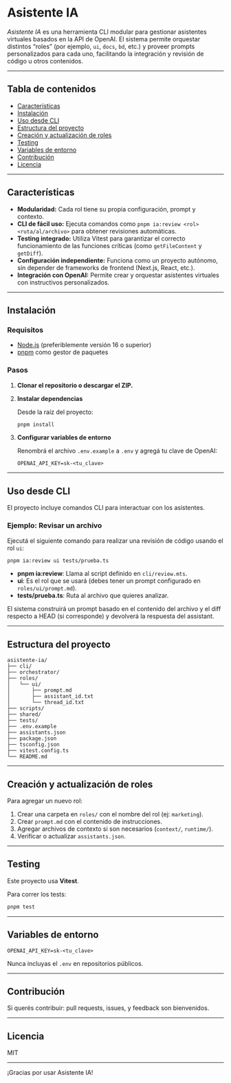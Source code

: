 # Asistente IA

_Asistente IA_ es una herramienta CLI modular para gestionar asistentes virtuales basados en la API de OpenAI. El sistema permite orquestar distintos “roles” (por ejemplo, `ui`, `docs`, `bd`, etc.) y proveer prompts personalizados para cada uno, facilitando la integración y revisión de código u otros contenidos.

---

## Tabla de contenidos

- [Características](#características)
- [Instalación](#instalación)
- [Uso desde CLI](#uso-desde-cli)
- [Estructura del proyecto](#estructura-del-proyecto)
- [Creación y actualización de roles](#creación-y-actualización-de-roles)
- [Testing](#testing)
- [Variables de entorno](#variables-de-entorno)
- [Contribución](#contribución)
- [Licencia](#licencia)

---

## Características

- **Modularidad:** Cada rol tiene su propia configuración, prompt y contexto.
- **CLI de fácil uso:** Ejecuta comandos como `pnpm ia:review <rol> <ruta/al/archivo>` para obtener revisiones automáticas.
- **Testing integrado:** Utiliza Vitest para garantizar el correcto funcionamiento de las funciones críticas (como `getFileContent` y `getDiff`).
- **Configuración independiente:** Funciona como un proyecto autónomo, sin depender de frameworks de frontend (Next.js, React, etc.).
- **Integración con OpenAI:** Permite crear y orquestar asistentes virtuales con instructivos personalizados.

---

## Instalación

### Requisitos
- [Node.js](https://nodejs.org/) (preferiblemente versión 16 o superior)
- [pnpm](https://pnpm.io/) como gestor de paquetes

### Pasos

1. **Clonar el repositorio o descargar el ZIP.**

2. **Instalar dependencias**

   Desde la raíz del proyecto:
   ```bash
   pnpm install
   ```

3. **Configurar variables de entorno**

   Renombrá el archivo `.env.example` a `.env` y agregá tu clave de OpenAI:
   ```env
   OPENAI_API_KEY=sk-<tu_clave>
   ```

---

## Uso desde CLI

El proyecto incluye comandos CLI para interactuar con los asistentes.

### Ejemplo: Revisar un archivo

Ejecutá el siguiente comando para realizar una revisión de código usando el rol `ui`:
```bash
pnpm ia:review ui tests/prueba.ts
```

- **pnpm ia:review**: Llama al script definido en `cli/review.mts`.
- **ui**: Es el rol que se usará (debes tener un prompt configurado en `roles/ui/prompt.md`).
- **tests/prueba.ts**: Ruta al archivo que quieres analizar.

El sistema construirá un prompt basado en el contenido del archivo y el diff respecto a HEAD (si corresponde) y devolverá la respuesta del assistant.

---

## Estructura del proyecto

```
asistente-ia/
├── cli/
├── orchestrator/
├── roles/
│   └── ui/
│       ├── prompt.md
│       ├── assistant_id.txt
│       └── thread_id.txt
├── scripts/
├── shared/
├── tests/
├── .env.example
├── assistants.json
├── package.json
├── tsconfig.json
├── vitest.config.ts
└── README.md
```

---

## Creación y actualización de roles

Para agregar un nuevo rol:

1. Crear una carpeta en `roles/` con el nombre del rol (ej: `marketing`).
2. Crear `prompt.md` con el contenido de instrucciones.
3. Agregar archivos de contexto si son necesarios (`context/`, `runtime/`).
4. Verificar o actualizar `assistants.json`.

---

## Testing

Este proyecto usa **Vitest**.

Para correr los tests:
```bash
pnpm test
```

---

## Variables de entorno

```env
OPENAI_API_KEY=sk-<tu_clave>
```

Nunca incluyas el `.env` en repositorios públicos.

---

## Contribución

Si querés contribuir: pull requests, issues, y feedback son bienvenidos.

---

## Licencia

MIT

---

¡Gracias por usar Asistente IA!
